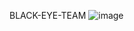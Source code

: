BLACK-EYE-TEAM
![image](https://github.com/user-attachments/assets/b51cde6b-8f27-4ddc-997d-324c1a59027f)
